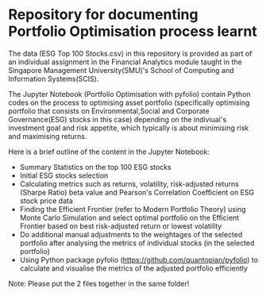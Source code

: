 # Repository for documenting Portfolio Optimisation process learnt

 The data (ESG Top 100 Stocks.csv) in this repository is provided as part of an individual assignment in the Financial Analytics module taught in the Singapore Management University(SMU)'s School of Computing and Information Systems(SCIS). 
 
 The Jupyter Notebook (Portfolio Optimisation with pyfolio) contain Python codes on the process to optimising asset portfolio (specifically optimising portfolio that consists on Environmental,Social and Corporate Governance(ESG) stocks in this case) depending on the indiviual's investment goal and risk appetite, which typically is about minimising risk and maximising returns. 

Here is a brief outline of the content in the Jupyter Notebook:
- Summary Statistics on the top 100 ESG stocks 
- Initial ESG stocks selection
- Calculating metrics such as returns, volatility, risk-adjusted returns (Sharpe Ratio) beta value and Pearson's Correlation Coefficient on ESG stock price data
- Finding the Efficient Frontier (refer to Modern Portfolio Theory) using Monte Carlo Simulation and select optimal portfolio on the Efficient Frontier based on best risk-adjusted return or lowest volatility
- Do additional manual adjustments to the weightages of the selected portfolio after analysing the metrics of individual stocks (in the selected portfolio)
- Using Python package pyfolio (https://github.com/quantopian/pyfolio) to calculate and visualise the metrics of the adjusted portfolio efficiently

Note: Please put the 2 files together in the same folder!
